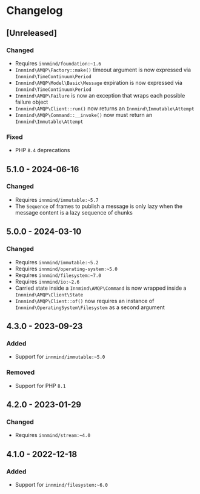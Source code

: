 # Changelog

## [Unreleased]

### Changed

- Requires `innmind/foundation:~1.6`
- `Innmind\AMQP\Factory::make()` timeout argument is now expressed via `Innmind\TimeContinuum\Period`
- `Innmind\AMQP\Model\Basic\Message` expiration is now expressed via `Innmind\TimeContinuum\Period`
- `Innmind\AMQP\Failure` is now an exception that wraps each possible failure object
- `Innmind\AMQP\Client::run()` now returns an `Innmind\Immutable\Attempt`
- `Innmind\AMQP\Command::__invoke()` now must return an `Innmind\Immutable\Attempt`

### Fixed

- PHP `8.4` deprecations

## 5.1.0 - 2024-06-16

### Changed

- Requires `innmind/immutable:~5.7`
- The `Sequence` of frames to publish a message is only lazy when the message content is a lazy sequence of chunks

## 5.0.0 - 2024-03-10

### Changed

- Requires `innmind/immutable:~5.2`
- Requires `innmind/operating-system:~5.0`
- Requires `innmind/filesystem:~7.0`
- Requires `innmind/io:~2.6`
- Carried state inside a `Innmind\AMQP\Command` is now wrapped inside a `Innmind\AMQP\Client\State`
- `Innmind\AMQP\Client::of()` now requires an instance of `Innmind\OperatingSystem\Filesystem` as a second argument

## 4.3.0 - 2023-09-23

### Added

- Support for `innmind/immutable:~5.0`

### Removed

- Support for PHP `8.1`

## 4.2.0 - 2023-01-29

### Changed

- Requires `innmind/stream:~4.0`

## 4.1.0 - 2022-12-18

### Added

- Support for `innmind/filesystem:~6.0`
